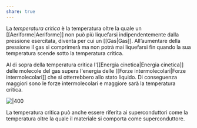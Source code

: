 ```yaml
---
share: true
---
```

La *temperatura critica* è la temperatura oltre la quale un [[Aeriforme|Aeriforme]] non può più liquefarsi indipendentemente dalla pressione esercitata, diventa per cui un [[Gas|Gas]].
All’aumentare della pressione il gas si comprimerà ma non potrà mai liquefarsi fin quando la sua temperatura scende sotto la temperatura critica.

Al di sopra della temperatura critica l'[[Energia cinetica|Energia cinetica]] delle molecole del gas supera l'energia delle [[Forze intermolecolari|Forze intermolecolari]] che si otterrebbero allo stato liquido.
Di conseguenza maggiori sono le forze intermolecolari e maggiore sarà la temperatura critica.

![|400](9992e23bd6f0fa8b4b6c2e63d0cf3413_MD5%201.png)

La temperatura critica può anche essere riferita ai superconduttori come la temperatura oltre la quale il materiale si comporta come superconduttore.